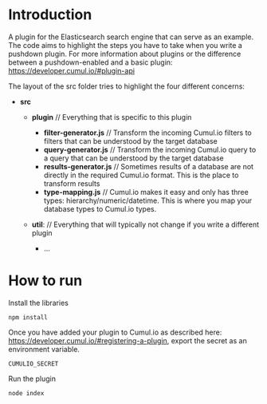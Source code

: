 # Introduction

A plugin for the Elasticsearch search engine that can serve as an example.
The code aims to highlight the steps you have to take when you write a pushdown plugin.
For more information about plugins or the difference between a pushdown-enabled and a basic plugin: 
https://developer.cumul.io/#plugin-api

The layout of the src folder tries to highlight the four different concerns:

- **src**
   - **plugin**                     // Everything that is specific to this plugin
        - **filter-generator.js**    // Transform the incoming Cumul.io filters to filters that can be understood by the target database
        - **query-generator.js**     // Transform the incoming Cumul.io query to a query that can be understood by the target database
        - **results-generator.js**   // Sometimes results of a database are not directly in the required Cumul.io format. This is the place to transform results
        - **type-mapping.js**        // Cumul.io makes it easy and only has three types: hierarchy/numeric/datetime. This is where you map your database types to Cumul.io types.
   - **util**:                       // Everything that will typically not change if you write a different plugin

      - ...


# How to run

Install the libraries
```shell
npm install
```

Once you have added your plugin to Cumul.io as described here: https://developer.cumul.io/#registering-a-plugin,
export the secret as an environment variable.

```shell
CUMULIO_SECRET
```

Run the plugin
```shell
node index
```         


